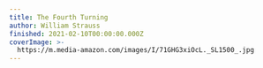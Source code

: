 ```yaml
---
title: The Fourth Turning
author: William Strauss
finished: 2021-02-10T00:00:00.000Z
coverImage: >-
  https://m.media-amazon.com/images/I/71GHG3xiOcL._SL1500_.jpg
---
```

